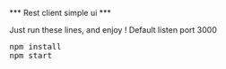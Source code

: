 *** Rest client simple ui ***

Just run these lines, and enjoy !
Default listen port 3000
<pre>
npm install
npm start
</pre>

